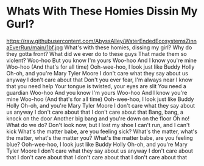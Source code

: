 # Whats With These Homies Dissin My Gurl?
https://raw.githubusercontent.com/AbyssAlley/WaterEndedEcosystemsZinnaEverRun/main/1bf.jpg
What's with these homies, dissing my girl?
Why do they gotta front?
What did we ever do to these guys
That made them so violent?
Woo-hoo
But you know I'm yours
Woo-hoo
And I know you're mine
Woo-hoo
(And that's for all time)
Ooh-wee-hoo, I look just like Buddy Holly
Oh-oh, and you're Mary Tyler Moore
I don't care what they say about us anyway
I don't care about that
Don't you ever fear, I'm always near
I know that you need help
Your tongue is twisted, your eyes are slit
You need a guardian
Woo-hoo
And you know I'm yours
Woo-hoo
And I know you're mine
Woo-hoo
(And that's for all time)
Ooh-wee-hoo, I look just like Buddy Holly
Oh-oh, and you're Mary Tyler Moore
I don't care what they say about us anyway
I don't care about that
I don't care about that
Bang, bang, a knock on the door
Another big bang and you're down on the floor
Oh no! What do we do?
Don't look now, but I lost my shoe
I can't run, and I can't kick
What's the matter babe, are you feeling sick?
What's the matter, what's the matter, what's the matter you?
What's the matter babe, are you feeling blue?
Ooh-wee-hoo, I look just like Buddy Holly
Oh-oh, and you're Mary Tyler Moore
I don't care what they say about us anyway
I don't care about that
I don't care about that
I don't care about that
I don't care about that
